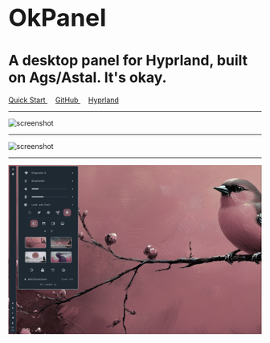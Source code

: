 <h1 style="font-size: 3rem; font-weight: 700; margin-bottom: 0.5rem;">OkPanel</h1>

# A desktop panel for Hyprland, built on Ags/Astal.  It's okay.

<div class="md-button-group">
    <a href="installation" class="md-button md-button--primary" style="margin-right: 1rem;">
        Quick Start
    </a>
    <a href="https://github.com/JohnOberhauser/OkPanel" class="md-button" style="margin-right: 1rem;">
        GitHub
    </a>
    <a href="https://hyprland.org/" class="md-button" style="margin-right: 1rem;">
        Hyprland
    </a>
</div>

---

![screenshot](screenshots/features/network.png)

---

![screenshot](screenshots/features/theme2.png)

---

![screenshot](screenshots/features/theme3.png)
